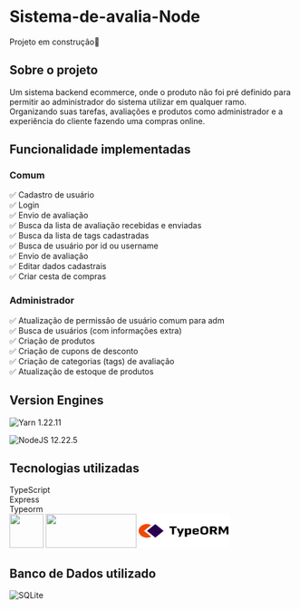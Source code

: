 # Sistema-de-avalia-Node
Projeto em construção🚀

## Sobre o projeto
Um sistema backend ecommerce, onde o produto não foi pré definido para permitir ao administrador do sistema utilizar em qualquer ramo.
Organizando suas tarefas, avaliações e produtos como administrador e a experiência do cliente fazendo uma compras online. 

## Funcionalidade implementadas
### Comum 
✅ Cadastro de usuário <br>
✅ Login <br>
✅ Envio de avaliação <br>
✅ Busca da lista de avaliação recebidas e enviadas <br>
✅ Busca da lista de tags cadastradas <br>
✅ Busca de usuário por id ou username <br>
✅ Envio de avaliação <br>
✅ Editar dados cadastrais <br>
✅ Criar cesta de compras <br>

### Administrador                          
✅ Atualização de permissão de usuário comum para adm <br> 
✅ Busca de usuários (com informações extra) <br>
✅ Criação de produtos <br>
✅ Criação de cupons de desconto <br>
✅ Criação de categorias (tags) de avaliação <br>
✅ Atualização de estoque de produtos <br> 

## Version Engines

![Yarn](https://img.shields.io/badge/yarn-%232C8EBB.svg?style=for-the-badge&logo=yarn&logoColor=white)  1.22.11

![NodeJS](https://img.shields.io/badge/node.js-6DA55F?style=for-the-badge&logo=node.js&logoColor=white)  12.22.5

## Tecnologias utilizadas
 TypeScript <br>
 Express <br>
 Typeorm <br>
<img height="60em"  width="60em" src="https://cdn.jsdelivr.net/gh/devicons/devicon/icons/express/express-original.svg" />
<img height="60em"  width="160em" src="https://cdn.jsdelivr.net/gh/devicons/devicon/icons/typescript/typescript-original.svg" />
<img height="60em"  width="160em" src="https://github.com/typeorm/typeorm/raw/master/resources/logo_big.png" >
## Banco de Dados utilizado
![SQLite](https://img.shields.io/badge/sqlite-%2307405e.svg?style=for-the-badge&logo=sqlite&logoColor=white)


